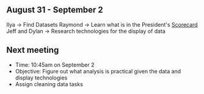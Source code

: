## August 31 - September 2
Ilya -> Find Datasets
Raymond -> Learn what is in the President's [Scorecard](https://collegescorecard.ed.gov/data/)
Jeff and Dylan -> Research technologies for the display of data

## Next meeting
* Time: 10:45am on September 2
* Objective: Figure out what analysis is practical given the data and display technologies
* Assign cleaning data tasks

